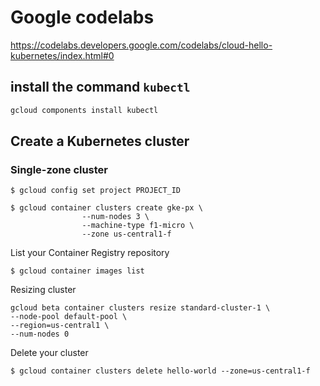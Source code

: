 # Google codelabs

https://codelabs.developers.google.com/codelabs/cloud-hello-kubernetes/index.html#0

## install the command ```kubectl```

```sh
gcloud components install kubectl
```


## Create a Kubernetes cluster

### Single-zone cluster

```
$ gcloud config set project PROJECT_ID

$ gcloud container clusters create gke-px \
                --num-nodes 3 \
                --machine-type f1-micro \
                --zone us-central1-f

```

List your Container Registry repository
```
$ gcloud container images list
```

Resizing cluster
```
gcloud beta container clusters resize standard-cluster-1 \
--node-pool default-pool \
--region=us-central1 \
--num-nodes 0
```

Delete your cluster 

```
$ gcloud container clusters delete hello-world --zone=us-central1-f
```


